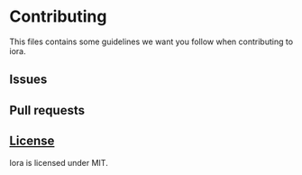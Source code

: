 # Contributing
This files contains some guidelines we want you follow when contributing to iora.

## Issues
  <!-- WIP -->

## Pull requests
  <!-- WIP -->

## [License](/LICENSE)
Iora is licensed under MIT.
